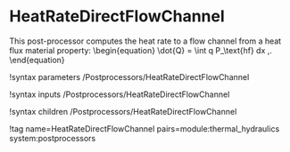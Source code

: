 # HeatRateDirectFlowChannel

This post-processor computes the heat rate to a flow channel from a heat flux
material property:
\begin{equation}
  \dot{Q} = \int q P_\text{hf} dx \,.
\end{equation}

!syntax parameters /Postprocessors/HeatRateDirectFlowChannel

!syntax inputs /Postprocessors/HeatRateDirectFlowChannel

!syntax children /Postprocessors/HeatRateDirectFlowChannel

!tag name=HeatRateDirectFlowChannel pairs=module:thermal_hydraulics system:postprocessors
